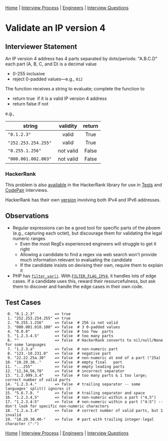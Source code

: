 [Home](../../../README.md) |
[Interview Process](../../README.md) |
[Engineers](../README.md) |
[Interview Questions](README.md)

# Validate an IP version 4

## Interviewer Statement
An IP version 4 address has 4 parts separated by dots/periods: "A.B.C.D"
each part (A, B, C, and D) is a decimal value

- 0-255 inclusive
- reject 0-padded values&mdash;e.g., `012`

The function receives a string to evaluate;
complete the function to

- return true  if it is a valid IP version 4 address
- return false if not

e.g.,

| string              | validity  | return
| ------------------- | :------:  | :----:
| `"0.1.2.3"`         | valid     | True
| `"252.253.254.255"` | valid     | True
| `"0.255.1.256"`     | not valid | False
| `"000.001.002.003"` | not valid | False

### HackerRank
This problem is also
[available](https://www.hackerrank.com/x/library/personal/mine/coding/questions/288822/view)
in the HackerRank library for use in
[Tests](https://www.hackerrank.com/x/tests) and
[CodePair](https://www.hackerrank.com/x/interviews/mypads)
interviews.

HackerRank has their own
[version](https://www.hackerrank.com/x/library/hackerrank/coding/questions/141294/view)
involving both IPv4 and IPv6 addresses.


## Observations
- Regular expressions can be a good tool for specific parts of the pboem (e.g., capturing each octet), but discourage them for validating the legal numeric ranges
  - Even the most RegEx experienced engineers will struggle to get it right
  - Allowing a candidate to find a regex via web search won't provide much information relevant to evaluating the candidate
  - If the candidate insists on devising their own, require them to explain it
- PHP has [`filter_var()`](https://php.net/manual/en/function.filter-var.php). With [`FILTER_FLAG_IPV4`](https://php.net/manual/en/filter.filters.validate.php), it handles lots of edge cases. If a candidate uses this, reward their resourcefulness, but ask them to discover and handle the edge cases in their own code.

## Test Cases

```
 0. "0.1.2.3"         => true
 1. "252.253.254.255" => true
 2. "0.255.1.256"     => false  # 256 is not valid
 3. "000.001.010.100" => false  # 3 0-padded values
 4. "0.0.0"           => false  # too few  parts
 5. "1.2.3.4.5"       => false  # too many parts
 6. ""                => false  # HackerRank converts to nil/null/None for some languages
 7. "1.2.3.a"         => false  # non-numeric part
 8. "123.-10.231.0"   => false  # negative part
 9. "22.22.25a.30"    => false  # non-numeric at end of a part ("25a)
10. "10.20.30.."      => false  # empty final   part
11. "...255"          => false  # empty leading parts
12. "12,34,56,78"     => false  # incorrect separator
13. "1.2.999.3.4"     => false  # too many parts & 1 too large; correct number of valid parts
14. "1.2.3.4."        => false  # trailing separator -- some languages' split() ignores it
15. "5.6.7.8. "       => false  # trailing separator and space
16. "1.2.3.4,5"       => false  # non-numeric within a part ("4,5")
17. "1.2.3.4:5"       => false  # non-numeric within a part ("4:5") -- don't look for specific non-numeric characters
18. "1.2.a.3.4"       => false  # correct number of valid parts, but 1 invalid
19. "10.20.30.40-"    => false  # part with trailing integer-legal character ("-")
```

[Home](../../../README.md) |
[Interview Process](../../README.md) |
[Engineers](../README.md) |
[Interview Questions](README.md)
